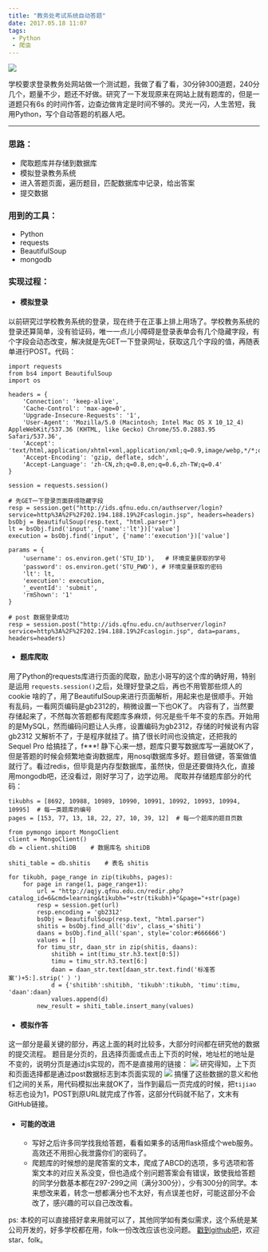 ```yaml
---
title: "教务处考试系统自动答题"
date: 2017.05.18 11:07
tags:
 - Python
 - 爬虫
---
```


![](http://upload-images.jianshu.io/upload_images/3340699-03274c7a781a330d.jpg?imageMogr2/auto-orient/strip%7CimageView2/2/w/1240)

学校要求登录教务处网站做一个测试题，我做了看了看，30分钟300道题，240分几个，题量不少，题还不好做。研究了一下发现原来在网站上就有题库的，但是一道题只有6s 的时间作答，边查边做肯定是时间不够的。灵光一闪，人生苦短，我用Python，写个自动答题的机器人吧。    

----------------------------------------
### 思路：
- 爬取题库并存储到数据库
- 模拟登录教务系统
- 进入答题页面，遍历题目，匹配数据库中记录，给出答案
- 提交数据

### 用到的工具：
- Python
- requests
- BeautifulSoup
- mongodb

### 实现过程：

- #### 模拟登录
以前研究过学校教务系统的登录，现在终于在正事上排上用场了。学校教务系统的登录还算简单，没有验证码，唯一一点儿小障碍是登录表单会有几个隐藏字段，有个字段会动态改变，解决就是先GET一下登录网址，获取这几个字段的值，再随表单进行POST。代码：

```
import requests
from bs4 import BeautifulSoup
import os

headers = {
    'Connection': 'keep-alive',
    'Cache-Control': 'max-age=0',
    'Upgrade-Insecure-Requests': '1',
    'User-Agent': 'Mozilla/5.0 (Macintosh; Intel Mac OS X 10_12_4) AppleWebKit/537.36 (KHTML, like Gecko) Chrome/55.0.2883.95 Safari/537.36',
    'Accept': 'text/html,application/xhtml+xml,application/xml;q=0.9,image/webp,*/*;q=0.8',
    'Accept-Encoding': 'gzip, deflate, sdch',
    'Accept-Language': 'zh-CN,zh;q=0.8,en;q=0.6,zh-TW;q=0.4'
}

session = requests.session()

# 先GET一下登录页面获得隐藏字段
resp = session.get("http://ids.qfnu.edu.cn/authserver/login?service=http%3A%2F%2F202.194.188.19%2Fcaslogin.jsp", headers=headers)
bsObj = BeautifulSoup(resp.text, "html.parser")     
lt = bsObj.find('input', {'name':'lt'})['value']
execution = bsObj.find('input', {'name':'execution'})['value']

params = {
    'username': os.environ.get('STU_ID'),   # 环境变量获取的学号
    'password': os.environ.get('STU_PWD'), # 环境变量获取的密码
    'lt': lt,
    'execution': execution,
    '_eventId': 'submit',
    'rmShown': '1'
}

# post 数据登录成功
resp = session.post("http://ids.qfnu.edu.cn/authserver/login?service=http%3A%2F%2F202.194.188.19%2Fcaslogin.jsp", data=params, headers=headers)

```

- #### 题库爬取
用了Python的requests库进行页面的爬取，励志小哥写的这个库的确好用，特别是运用 `requests.session()`之后，处理好登录之后，再也不用管那些烦人的cookie 啥的了，用了BeautifulSoup来进行页面解析，用起来也是很顺手。开始有乱码，一看网页编码是gb2312的，稍微设置一下也OK了。
内容有了，当然要存储起来了，不然每次答题都有爬题库多麻烦，何况是些千年不变的东西。开始用的是MySQL，然而编码问题让人头疼，设置编码为gb2312，存储的时候说有内容 gb2312 又解析不了，于是程序就挂了。搞了很长时间也没搞定，还把我的 Sequel Pro 给搞挂了，f\***!
静下心来一想，题库只要写数据库写一遍就OK了，但是答题的时候会频繁地查询数据库，用nosql数据库多好。题目做键，答案做值就行了。看过redis，但毕竟是内存型数据库，虽然快，但是还要做持久化，直接用mongodb吧，还没看过，刚好学习了，边学边用。
爬取并存储题库部分的代码：

```
tikubhs = [8692, 10988, 10989, 10990, 10991, 10992, 10993, 10994, 10995]  # 每一类题库的编号
pages = [153, 77, 13, 18, 22, 27, 10, 39, 12]  # 每一个题库的题目页数

from pymongo import MongoClient
client = MongoClient()
db = client.shitiDB    # 数据库名 shitiDB

shiti_table = db.shitis    # 表名 shitis

for tikubh, page_range in zip(tikubhs, pages):
    for page in range(1, page_range+1):
        url = "http://aqjy.qfnu.edu.cn/redir.php?catalog_id=6&cmd=learning&tikubh="+str(tikubh)+"&page="+str(page)
        resp = session.get(url)
        resp.encoding = 'gb2312'
        bsObj = BeautifulSoup(resp.text, "html.parser")
        shitis = bsObj.find_all('div', class_='shiti')
        daans = bsObj.find_all('span', style='color:#666666')
        values = []
        for timu_str, daan_str in zip(shitis, daans):
            shitibh = int(timu_str.h3.text[0:5])
            timu = timu_str.h3.text[6:]
            daan = daan_str.text[daan_str.text.find('标准答案')+5:].strip(' ）')
            d = {'shitibh':shitibh, 'tikubh':tikubh, 'timu':timu, 'daan':daan}
            values.append(d)
        new_result = shiti_table.insert_many(values)

```

- #### 模拟作答
这一部分是最关键的部分，再这上面的耗时比较多，大部分时间都在研究他的数据的提交流程。
题目是分页的，且选择页面或点击上下页的时候，地址栏的地址是不变的，说明分页是通过js实现的，而不是直接用的链接：
![](http://upload-images.jianshu.io/upload_images/3340699-d4cc03a95b9405f8.png?imageMogr2/auto-orient/strip%7CimageView2/2/w/1240)
研究得知，上下页和页面选择都是通过post数据标志到本页面实现的
![](http://upload-images.jianshu.io/upload_images/3340699-47cb78e8acd6aa51.png?imageMogr2/auto-orient/strip%7CimageView2/2/w/1240)
搞懂了这些数据的意义和他们之间的关系，用代码模拟出来就OK了，当作到最后一页完成的时候，把`tijiao`标志也设为1，POST到原URL就完成了作答，这部分代码就不贴了，文末有GitHub链接。

- #### 可能的改进
  - 写好之后许多同学找我给答题，看看如果多的话用flask搭成个web服务。高效还不用担心我泄露你们的密码了。
  - 爬题库的时候想的是爬答案的文本，爬成了ABCD的选项，多亏选项和答案文本的对应关系没变，但也造成个别问题答案会有错误，致使我给答题的同学分数基本都在297-299之间（满分300分），少有300分的同学。本来想改来着，转念一想都满分也不太好，有点误差也好，可能这部分不会改了，感兴趣的可以自己改改看。

ps: 本校的可以直接搭好拿来用就可以了，其他同学如有类似需求，这个系统是某公司开发的，好多学校都在用，folk一份改改应该也没问题。 [戳到github吧](https://github.com/hukaixuan/spider-school)，欢迎 star、folk。






